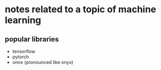 # notes related to a topic of machine learning



## popular libraries

- tensorflow
- pytorch
- onnx (pronounced like onyx)
